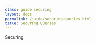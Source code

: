 ```yaml
---
class: guide securing
layout: docs
permalink: /guide/securing-queries.html
title: Securing Queries
---
```


Securing
